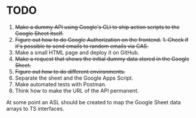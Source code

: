 # TODO

1. ~~Make a dummy API using Google's CLI to ship action scripts to the Google Sheet itself.~~
2. ~~Figure out how to do Google Authorization on the frontend.~~
  ~~1. Check if it's possible to send emails to random emails via GAS.~~
3. Make a small HTML page and deploy it on GitHub.
4. ~~Make a request that shows the initial dummy data stored in the Google Sheet.~~
5. ~~Figure out how to do different environments.~~
6. Separate the sheet and the Google Apps Script.
7. Make automated tests with Postman.
8. Think how to make the URL of the API permanent.

At some point an ASL should be created to map the Google Sheet data arrays to TS interfaces.
